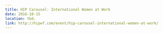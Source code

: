 ```yaml
---
title: HIP Carousel: International Women at Work
date: 2016-10-15
location: tbd.
link: http://hipwf.com/event/hip-carousel-international-women-at-work/
---
```

